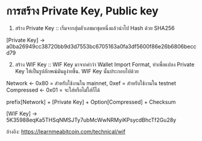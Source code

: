 # การสร้าง Private Key, Public key

1. สร้าง Private Key :: เริ่มจากสุ่มตัวเลขมาชุดหนึ่งแล้วนำไป Hash ด้วย SHA256

[Private Key] -> a0ba26949cc38720bb9d3d7553bc6705163a0fa3df5600f86e26b6806beccd79

2. สร้าง WIF Key ::  WIF Key มาจากคำว่า Wallet Import Format, ทำเพื่อแปลง Private Key ให้เป็นรูปลักษณ์มันดูง่ายขึ้น.
WIF Key นั้นประกอบไปด้วย

Network <- 0x80 = สำหรับใช้งานใน mainnet, 0xef = สำหรับใช้งานใน testnet
Compressed <- 0x01 = จะใส่หรือไม่ใส่ก็ได้ 

prefix[Network] + [Private Key] + Option[Compressed] + Checksum



[WIF Key] -> 5K35988eqKa5THSqNMSJTy7ubMcWwNRMyiKPsycdBhcTf2Gu28y


อ้างอิง:
https://learnmeabitcoin.com/technical/wif
